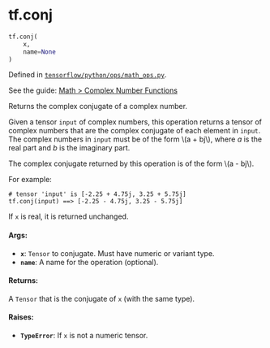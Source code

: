 <div itemscope itemtype="http://developers.google.com/ReferenceObject">
<meta itemprop="name" content="tf.conj" />
</div>

# tf.conj

``` python
tf.conj(
    x,
    name=None
)
```



Defined in [`tensorflow/python/ops/math_ops.py`](https://www.tensorflow.org/code/tensorflow/python/ops/math_ops.py).

See the guide: [Math > Complex Number Functions](../../../api_guides/python/math_ops.md#Complex_Number_Functions)

Returns the complex conjugate of a complex number.

Given a tensor `input` of complex numbers, this operation returns a tensor of
complex numbers that are the complex conjugate of each element in `input`. The
complex numbers in `input` must be of the form \\(a + bj\\), where *a* is the
real part and *b* is the imaginary part.

The complex conjugate returned by this operation is of the form \\(a - bj\\).

For example:

    # tensor 'input' is [-2.25 + 4.75j, 3.25 + 5.75j]
    tf.conj(input) ==> [-2.25 - 4.75j, 3.25 - 5.75j]

If `x` is real, it is returned unchanged.

#### Args:

* <b>`x`</b>: `Tensor` to conjugate.  Must have numeric or variant type.
* <b>`name`</b>: A name for the operation (optional).


#### Returns:

A `Tensor` that is the conjugate of `x` (with the same type).


#### Raises:

* <b>`TypeError`</b>: If `x` is not a numeric tensor.